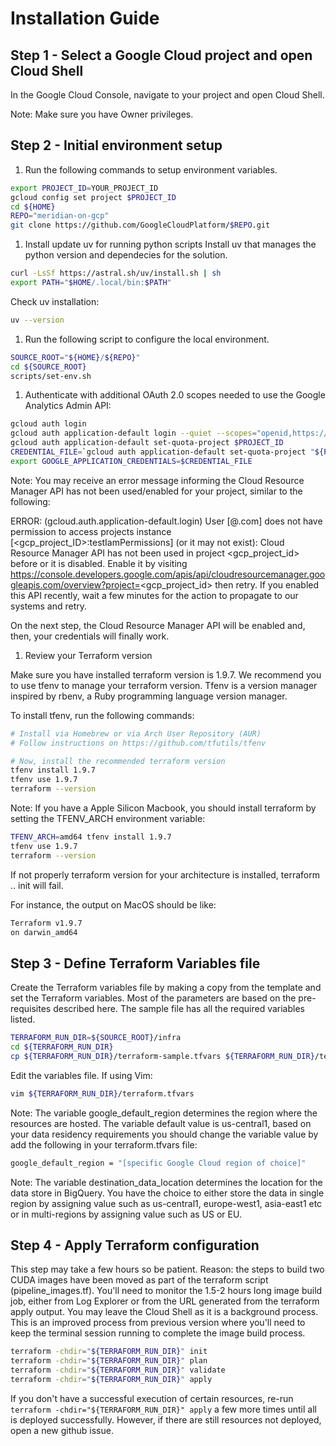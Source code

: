 # Installation Guide

## Step 1 - Select a Google Cloud project and open Cloud Shell
In the Google Cloud Console, navigate to your project and open Cloud Shell.

Note: Make sure you have Owner privileges.


## Step 2 - Initial environment setup
1. Run the following commands to setup environment variables.

```bash
export PROJECT_ID=YOUR_PROJECT_ID
gcloud config set project $PROJECT_ID
cd ${HOME}
REPO="meridian-on-gcp"
git clone https://github.com/GoogleCloudPlatform/$REPO.git
```

1. Install update uv for running python scripts Install uv that manages the python version and dependecies for the solution.
```bash
curl -LsSf https://astral.sh/uv/install.sh | sh
export PATH="$HOME/.local/bin:$PATH"
```

Check uv installation:
```bash
uv --version
```

1. Run the following script to configure the local environment.

```bash
SOURCE_ROOT="${HOME}/${REPO}"
cd ${SOURCE_ROOT}
scripts/set-env.sh
```

1. Authenticate with additional OAuth 2.0 scopes needed to use the Google Analytics Admin API:
```bash
gcloud auth login
gcloud auth application-default login --quiet --scopes="openid,https://www.googleapis.com/auth/userinfo.email,https://www.googleapis.com/auth/cloud-platform,https://www.googleapis.com/auth/accounts.reauth"
gcloud auth application-default set-quota-project $PROJECT_ID
CREDENTIAL_FILE=`gcloud auth application-default set-quota-project "${PROJECT_ID}" 2>&1 | grep -e "Credentials saved to file:" | cut -d "[" -f2 | cut -d "]" -f1`
export GOOGLE_APPLICATION_CREDENTIALS=$CREDENTIAL_FILE
```

Note: You may receive an error message informing the Cloud Resource Manager API has not been used/enabled for your project, similar to the following:

ERROR: (gcloud.auth.application-default.login) User [@.com] does not have permission to access projects instance [<gcp_project_ID>:testIamPermissions] (or it may not exist): Cloud Resource Manager API has not been used in project <gcp_project_id> before or it is disabled. Enable it by visiting https://console.developers.google.com/apis/api/cloudresourcemanager.googleapis.com/overview?project=<gcp_project_id> then retry. If you enabled this API recently, wait a few minutes for the action to propagate to our systems and retry.

On the next step, the Cloud Resource Manager API will be enabled and, then, your credentials will finally work.

1. Review your Terraform version

Make sure you have installed terraform version is 1.9.7. We recommend you to use tfenv to manage your terraform version. Tfenv is a version manager inspired by rbenv, a Ruby programming language version manager.

To install tfenv, run the following commands:
```bash
# Install via Homebrew or via Arch User Repository (AUR)
# Follow instructions on https://github.com/tfutils/tfenv

# Now, install the recommended terraform version
tfenv install 1.9.7
tfenv use 1.9.7
terraform --version
```
Note: If you have a Apple Silicon Macbook, you should install terraform by setting the TFENV_ARCH environment variable:
```bash
TFENV_ARCH=amd64 tfenv install 1.9.7
tfenv use 1.9.7
terraform --version
```
If not properly terraform version for your architecture is installed, terraform .. init will fail.

For instance, the output on MacOS should be like:
```bash
Terraform v1.9.7
on darwin_amd64
```

## Step 3 - Define Terraform Variables file
Create the Terraform variables file by making a copy from the template and set the Terraform variables. Most of the parameters are based on the pre-requisites described here. The sample file has all the required variables listed.

```bash
TERRAFORM_RUN_DIR=${SOURCE_ROOT}/infra
cd ${TERRAFORM_RUN_DIR}
cp ${TERRAFORM_RUN_DIR}/terraform-sample.tfvars ${TERRAFORM_RUN_DIR}/terraform.tfvars
```

Edit the variables file. If using Vim:
```bash
vim ${TERRAFORM_RUN_DIR}/terraform.tfvars
```
Note: The variable google_default_region determines the region where the resources are hosted. The variable default value is us-central1, based on your data residency requirements you should change the variable value by add the following in your terraform.tfvars file:
```bash
google_default_region = "[specific Google Cloud region of choice]"
```
Note: The variable destination_data_location determines the location for the data store in BigQuery. You have the choice to either store the data in single region by assigning value such as us-central1, europe-west1, asia-east1 etc or in multi-regions by assigning value such as US or EU.

## Step 4 - Apply Terraform configuration
This step may take a few hours so be patient. Reason: the steps to build two CUDA images have been moved as part of the terraform script (pipeline_images.tf). You'll need to monitor the 1.5-2 hours long image build job, either from Log Explorer or from the URL generated from the terraform apply output. You may leave the Cloud Shell as it is a background process. This is an improved process from previous version where you'll need to keep the terminal session running to complete the image build process.

```bash
terraform -chdir="${TERRAFORM_RUN_DIR}" init
terraform -chdir="${TERRAFORM_RUN_DIR}" plan
terraform -chdir="${TERRAFORM_RUN_DIR}" validate
terraform -chdir="${TERRAFORM_RUN_DIR}" apply
```

If you don't have a successful execution of certain resources, re-run `terraform -chdir="${TERRAFORM_RUN_DIR}" apply` a few more times until all is deployed successfully. However, if there are still resources not deployed, open a new github issue.
